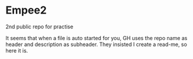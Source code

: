 # Empee2
2nd public repo for practise

It seems that when a file is auto started for you,
GH uses the repo name as header and description as subheader.
They insisted I create a read-me, so here it is.
